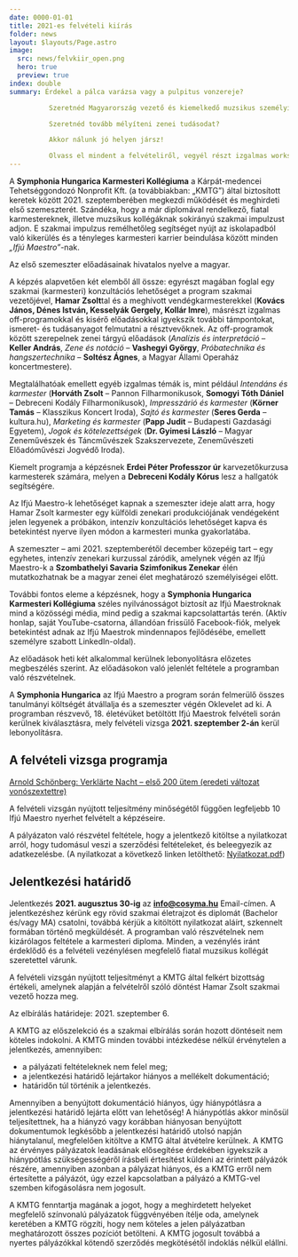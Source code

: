 ```yaml
---
date: 0000-01-01
title: 2021-es felvételi kiírás
folder: news
layout: $layouts/Page.astro
image:
  src: news/felvkiir_open.png
  hero: true
  preview: true
index: double
summary: Érdekel a pálca varázsa vagy a pulpitus vonzereje?

          Szeretnéd Magyarország vezető és kiemelkedő muzsikus személyiségeitől ellesni a karmesteri hivatás fortélyait?

          Szeretnéd tovább mélyíteni zenei tudásodat?

          Akkor nálunk jó helyen jársz!

          Olvass el mindent a felvételiről, vegyél részt izgalmas workshopokban, és indítsd el professzionális karriered velünk!
---
```

A **Symphonia Hungarica Karmesteri Kollégiuma** a Kárpát-medencei Tehetséggondozó Nonprofit Kft. (a továbbiakban: „KMTG”) által biztosított keretek között 2021. szeptemberében megkezdi működését és meghirdeti első szemeszterét. Szándéka, hogy a már diplomával rendelkező, fiatal karmestereknek, illetve muzsikus kollégáknak sokirányú szakmai impulzust adjon. E szakmai impulzus remélhetőleg segítséget nyújt az iskolapadból való kikerülés és a tényleges karmesteri karrier beindulása között minden *„Ifjú Maestro”*-nak.

Az első szemeszter előadásainak hivatalos nyelve a magyar.

A képzés alapvetően két elemből áll össze: egyrészt magában foglal egy szakmai (karmesteri) konzultációs lehetőséget a program szakmai vezetőjével, **Hamar Zsolt**tal és a meghívott vendégkarmesterekkel (**Kovács János, Dénes István, Kesselyák Gergely, Kollár Imre**), másrészt izgalmas off-programokkal és kisérő előadásokkal igyekszik további támpontokat, ismeret- és tudásanyagot felmutatni a résztvevőknek. Az off-programok között szerepelnek zenei tárgyú előadások (*Analízis és interpretáció* – **Keller András**, *Zene és notáció* – **Vashegyi György**, *Próbatechnika és hangszertechnika* – **Soltész Ágnes**, a Magyar Állami Operaház koncertmestere).

Megtalálhatóak emellett egyéb izgalmas témák is, mint például *Intendáns és karmester* (**Horváth Zsolt** – Pannon Filharmonikusok, **Somogyi Tóth Dániel** – Debreceni Kodály Filharmonikusok), *Impresszárió és karmester* (**Körner Tamás** – Klasszikus Koncert Iroda), *Sajtó és karmester* (**Seres Gerda** – kultura.hu), *Marketing és karmester* (**Papp Judit** – Budapesti Gazdasági Egyetem), *Jogok és kötelezettségek* (**Dr. Gyimesi László** – Magyar Zeneművészek és Táncművészek Szakszervezete, Zeneművészeti Előadóművészi Jogvédő Iroda).

Kiemelt programja a képzésnek **Erdei Péter Professzor úr** karvezetőkurzusa karmesterek számára, melyen a **Debreceni Kodály Kórus** lesz a hallgatók segítségére.

Az Ifjú Maestro-k lehetőséget kapnak a szemeszter ideje alatt arra, hogy Hamar Zsolt karmester egy külföldi zenekari produkciójának vendégeként jelen legyenek a próbákon, intenzív konzultációs lehetőséget kapva és betekintést nyerve ilyen módon a karmesteri munka gyakorlatába.

A szemeszter – ami 2021. szeptemberétől december közepéig tart – egy egyhetes, intenzív zenekari kurzussal záródik, amelynek végén az Ifjú Maestro-k a **Szombathelyi Savaria Szimfonikus Zenekar** élén mutatkozhatnak be a magyar zenei élet meghatározó személyiségei előtt.

További fontos eleme a képzésnek, hogy a **Symphonia Hungarica Karmesteri Kollégiuma** széles nyilvánosságot biztosít az Ifjú Maestroknak mind a közösségi média, mind pedig a szakmai kapcsolattartás terén. (Aktív honlap, saját YouTube-csatorna, állandóan frissülő Facebook-fiók, melyek betekintést adnak az Ifjú Maestrok mindennapos fejlődésébe, emellett személyre szabott LinkedIn-oldal).

Az előadások heti két alkalommal kerülnek lebonyolításra előzetes megbeszélés szerint. Az előadásokon való jelenlét feltétele a programban való részvételnek.

A **Symphonia Hungarica** az Ifjú Maestro a program során felmerülő összes tanulmányi költségét átvállalja és a szemeszter végén Oklevelet ad ki. A programban részvevő, 18. életévüket betöltött Ifjú Maestrok felvételi során kerülnek kiválasztásra, mely felvételi vizsga **2021. szeptember 2-án** kerül lebonyolításra.

## A felvételi vizsga programja

[Arnold Schönberg: Verklärte Nacht – első 200 ütem (eredeti változat vonószextettre)](/assets/news/Arnold_Scho%CC%88nberg_-_Verkla%CC%88rte_Nacht_op._4_-_Vono%CC%81sszextett_va%CC%81ltozat_-_Partitu%CC%81ra.pdf)

A felvételi vizsgán nyújtott teljesítmény minőségétől függően legfeljebb 10 Ifjú Maestro nyerhet felvételt a képzéseire.

A pályázaton való részvétel feltétele, hogy a jelentkező kitöltse a nyilatkozat arról, hogy tudomásul veszi a szerződési feltételeket, és beleegyezik az adatkezelésbe. (A nyilatkozat a következő linken letölthető: [Nyilatkozat.pdf](http://www.cosyma.hu/wp-content/uploads/2021/06/Nyilatkozat.pdf))

## Jelentkezési határidő

Jelentkezés **2021. augusztus 30-ig** az **[info@cosyma.hu](mailto:info@cosyma.hu)** Email-címen. A jelentkezéshez kérünk egy rövid szakmai életrajzot és diplomát (Bachelor és/vagy MA) csatolni, továbbá kérjük a kitöltött nyilatkozat aláírt, szkennelt formában történő megküldését. A programban való részvételnek nem kizárólagos feltétele a karmesteri diploma. Minden, a vezénylés iránt érdeklődő és a felvételi vezénylésen megfelelő fiatal muzsikus kollégát szeretettel várunk.

A felvételi vizsgán nyújtott teljesítményt a KMTG által felkért bizottság értékeli, amelynek alapján a felvételről szóló döntést Hamar Zsolt szakmai vezető hozza meg.

Az elbírálás határideje: 2021. szeptember 6.

A KMTG az előszelekció és a szakmai elbírálás során hozott döntéseit nem köteles indokolni. A KMTG minden további intézkedése nélkül érvénytelen a jelentkezés, amennyiben:

* a pályázati feltételeknek nem felel meg;
* a jelentkezési határidő lejártakor hiányos a mellékelt dokumentáció;
* határidőn túl történik a jelentkezés.

Amennyiben a benyújtott dokumentáció hiányos, úgy hiánypótlásra a jelentkezési határidő lejárta előtt van lehetőség! A hiánypótlás akkor minősül teljesítettnek, ha a hiányzó vagy korábban hiányosan benyújtott dokumentumok legkésőbb a jelentkezési határidő utolsó napján hiánytalanul, megfelelően kitöltve a KMTG által átvételre kerülnek. A KMTG az érvényes pályázatok leadásának elősegítése érdekében igyekszik a hiánypótlás szükségességéről írásbeli értesítést küldeni az érintett pályázók részére, amennyiben azonban a pályázat hiányos, és a KMTG erről nem értesítette a pályázót, úgy ezzel kapcsolatban a pályázó a KMTG-vel szemben kifogásolásra nem jogosult.

A KMTG fenntartja magának a jogot, hogy a meghirdetett helyeket megfelelő színvonalú pályázatok függvényében ítélje oda, amelynek keretében a KMTG rögzíti, hogy nem köteles a jelen pályázatban meghatározott összes pozíciót betölteni. A KMTG jogosult továbbá a nyertes pályázókkal kötendő szerződés megkötésétől indoklás nélkül elállni.